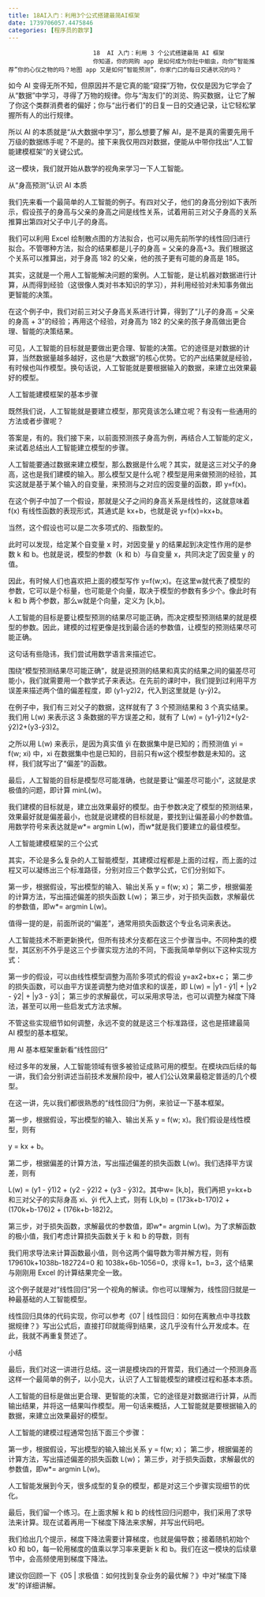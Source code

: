 ```yaml
---
title: 18AI入门：利用3个公式搭建最简AI框架
date: 1739706057.4475846
categories: [程序员的数学]
---
```

                            18  AI 入门：利用 3 个公式搭建最简 AI 框架
                            你知道，你的网购 app 是如何成为你肚中蛔虫，向你“智能推荐”你的心仪之物的吗？地图 app 又是如何“智能预测”，你家门口的每日交通状况的吗？

如今 AI 变得无所不知，但原因并不是它真的能“窥探”万物，仅仅是因为它学会了从“数据”中学习，寻得了万物的规律。你与“淘友们”的浏览、购买数据，让它了解了你这个类群消费者的偏好；你与“出行者们”的日复一日的交通记录，让它轻松掌握所有人的出行规律。

所以 AI 的本质就是“从大数据中学习”，那么想要了解 AI，是不是真的需要先用千万级的数据练手呢？不是的。接下来我仅用四对数据，便能从中带你找出“人工智能建模框架”的关键公式。

这一模块，我们就开始从数学的视角来学习一下人工智能。

从“身高预测”认识 AI 本质

我们先来看一个最简单的人工智能的例子。有四对父子，他们的身高分别如下表所示，假设孩子的身高与父亲的身高之间是线性关系，试着用前三对父子身高的关系推算出第四对父子中儿子的身高。



我们可以利用 Excel 绘制散点图的方法拟合，也可以用先前所学的线性回归进行拟合。不管哪种方法，拟合的结果都是儿子的身高 = 父亲的身高+3。我们根据这个关系可以推算出，对于身高 182 的父亲，他的孩子更有可能的身高是 185。



其实，这就是一个用人工智能解决问题的案例。人工智能，是让机器对数据进行计算，从而得到经验（这很像人类对书本知识的学习），并利用经验对未知事务做出更智能的决策。

在这个例子中，我们对前三对父子身高关系进行计算，得到了“儿子的身高 = 父亲的身高 + 3”的经验；再用这个经验，对身高为 182 的父亲的孩子身高做出更合理、智能的决策结果。

可见，人工智能的目标就是要做出更合理、智能的决策。它的途径是对数据的计算，当然数据量越多越好，这也是“大数据”的核心优势。它的产出结果就是经验，有时候也叫作模型。换句话说，人工智能就是要根据输入的数据，来建立出效果最好的模型。

人工智能建模框架的基本步骤

既然我们说，人工智能就是要建立模型，那究竟该怎么建立呢？有没有一些通用的方法或者步骤呢？

答案是，有的。我们接下来，以前面预测孩子身高为例，再结合人工智能的定义，来试着总结出人工智能建立模型的步骤。

人工智能要通过数据来建立模型，那么数据是什么呢？其实，就是这三对父子的身高，这也是我们建模的输入。那么模型又是什么呢？模型是用来做预测的经验，其实这就是基于某个输入的自变量，来预测与之对应的因变量的函数，即 y=f(x)。

在这个例子中加了一个假设，那就是父子之间的身高关系是线性的，这就意味着 f(x) 有线性函数的表现形式，其通式是 kx+b，也就是说 y=f(x)=kx+b。


当然，这个假设也可以是二次多项式的、指数型的。


此时可以发现，给定某个自变量 x 时，对因变量 y 的结果起到决定性作用的是参数 k 和 b。也就是说，模型的参数（k 和 b）与自变量 x，共同决定了因变量 y 的值。

因此，有时候人们也喜欢把上面的模型写作 y=f(w;x)。在这里w就代表了模型的参数，它可以是个标量，也可能是个向量，取决于模型的参数有多少个。像此时有 k 和 b 两个参数，那么w就是个向量，定义为 [k,b]。

人工智能的目标是要让模型预测的结果尽可能正确，而决定模型预测结果的就是模型的参数。因此，建模的过程更像是找到最合适的参数值，让模型的预测结果尽可能正确。

这句话有些隐讳，我们尝试用数学语言来描述它。

围绕“模型预测结果尽可能正确”，就是说预测的结果和真实的结果之间的偏差尽可能小，我们就需要用一个数学式子来表达。在先前的课时中，我们提到过利用平方误差来描述两个值的偏差程度，即 (y1-y2)2，代入到这里就是 (y-ŷ)2。

在例子中，我们有三对父子的数据，这样就有了 3 个预测结果和 3 个真实结果。我们用 L(w) 来表示这 3 条数据的平方误差之和，就有了 L(w) = (y1-ŷ1)2+(y2-ŷ2)2+(y3-ŷ3)2。

之所以用 L(w) 来表示，是因为真实值 ŷi 在数据集中是已知的；而预测值 yi = f(w; xi) 中，xi 在数据集中也是已知的，目前只有w这个模型参数是未知的。这样，我们就写出了“偏差”的函数。

最后，人工智能的目标是模型尽可能准确，也就是要让“偏差尽可能小”，这就是求极值的问题，即计算 minL(w)。

我们建模的目标就是，建立出效果最好的模型。由于参数决定了模型的预测结果，效果最好就是偏差最小，也就是说建模的目标就是，要找到让偏差最小的参数值。用数学符号来表达就是w*= argmin L(w)，而w*就是我们要建立的最佳模型。

人工智能建模框架的三个公式

其实，不论是多么复杂的人工智能模型，其建模过程都是上面的过程，而上面的过程又可以凝练出三个标准路径，分别对应三个数学公式，它们分别如下。


第一步，根据假设，写出模型的输入、输出关系 y = f(w; x)；
第二步，根据偏差的计算方法，写出描述偏差的损失函数 L(w)；
第三步，对于损失函数，求解最优的参数值，即w*= argmin L(w)。



值得一提的是，前面所说的“偏差”，通常用损失函数这个专业名词来表达。


人工智能技术不断更新换代，但所有技术分支都在这三个步骤当中。不同种类的模型，其区别不外乎是这三个步骤实现方法的不同，下面我简单举例以下这种实现方式：


第一步的假设，可以由线性模型调整为高阶多项式的假设 y=ax2+bx+c；
第二步的损失函数，可以由平方误差调整为绝对值求和的误差，即 L(w) = |y1 - ŷ1| + |y2 - ŷ2| + |y3 - ŷ3|；
第三步的求解最优，可以采用求导法，也可以调整为梯度下降法，甚至可以用一些启发式方法求解。


不管这些实现细节如何调整，永远不变的就是这三个标准路径，这也是搭建最简 AI 模型的基本框架。

用 AI 基本框架重新看“线性回归”

经过多年的发展，人工智能领域有很多被验证成熟可用的模型。在模块四后续的每一讲，我们会分别讲述当前技术发展阶段中，被人们公认效果最稳定普适的几个模型。

在这一讲，先以我们都很熟悉的“线性回归”为例，来验证一下基本框架。


第一步，根据假设，写出模型的输入、输出关系 y = f(w; x)。我们假设是线性模型，则有


y = kx + b。


第二步，根据偏差的计算方法，写出描述偏差的损失函数 L(w)。我们选择平方误差，则有


L(w) = (y1 - ŷ1)2 + (y2 - ŷ2)2 + (y3 - ŷ3)2。其中w= [k,b]，我们再把 y=kx+b 和三对父子的实际身高 xi、ŷi 代入上式，则有 L(k,b) = (173k+b-170)2 + (170k+b-176)2 + (176k+b-182)2。


第三步，对于损失函数，求解最优的参数值，即w*= argmin L(w)。为了求解函数的极小值，我们考虑计算损失函数关于 k 和 b 的导数，则有




我们用求导法来计算函数最小值，则令这两个偏导数为零并解方程，则有 179610k+1038b-182724=0 和 1038k+6b-1056=0，求得 k=1，b=3，这个结果与刚刚用 Excel 的计算结果完全一致。

这个例子就是对“线性回归”另一个视角的解读。你也可以理解为，线性回归就是一种最基础的人工智能模型。


线性回归具体的代码实现，你可以参考《07 | 线性回归：如何在离散点中寻找数据规律？》写出公式后，直接打印就能得到结果，这几乎没有什么开发成本。在此，我就不再重复赘述了。


小结

最后，我们对这一讲进行总结。这一讲是模块四的开胃菜，我们通过一个预测身高这样一个最简单的例子，以小见大，认识了人工智能模型的建模过程和基本本质。

人工智能的目标是做出更合理、更智能的决策，它的途径是对数据进行计算，从而输出结果，并将这一结果叫作模型。用一句话来概括，人工智能就是要根据输入的数据，来建立出效果最好的模型。

人工智能的建模过程通常包括下面三个步骤：


第一步，根据假设，写出模型的输入输出关系 y = f(w; x)；
第二步，根据偏差的计算方法，写出描述偏差的损失函数 L(w)；
第三步，对于损失函数，求解最优的参数值，即w*= argmin L(w)。


人工智能发展到今天，很多成型的复杂的模型，都是对这三个步骤实现细节的优化。

最后，我们留一个练习。在上面求解 k 和 b 的线性回归问题中，我们采用了求导法来计算。现在试着再用一下梯度下降法来求解，并写出代码吧。

我们给出几个提示，梯度下降法需要计算梯度，也就是偏导数；接着随机初始个 k0 和 b0，每一轮用梯度的值乘以学习率来更新 k 和 b。我们在这一模块的后续章节中，会高频使用到梯度下降法。


建议你回顾一下《05 | 求极值：如何找到复杂业务的最优解？》中对“梯度下降发”的详细讲解。


                        
                        
                            